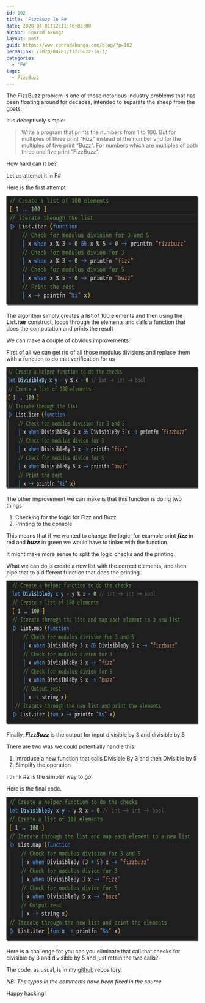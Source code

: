 ```yaml
---
id: 102
title: 'FizzBuzz In F#'
date: 2020-04-01T12:11:46+03:00
author: Conrad Akunga
layout: post
guid: https://www.conradakunga.com/blog/?p=102
permalink: /2020/04/01/fizzbuzz-in-f/
categories:
  - 'F#'
tags:
  - FizzBuzz
---
```

The FizzBuzz problem is one of those notorious industry problems that has been floating around for decades, intended to separate the sheep from the goats.

It is deceptively simple:

> Write a program that prints the numbers from 1 to 100. But for multiples of three print “Fizz” instead of the number and for the multiples of five print “Buzz”. For numbers which are multiples of both three and five print “FizzBuzz”.

How hard can it be?

Let us attempt it in F#

Here is the first attempt

[<img style="display: inline; background-image: none;" title="Fizz Buzz 1" src="images/2020/04/Fizz-Buzz-1_thumb.png" alt="Fizz Buzz 1" width="619" height="287" border="0" />](images/2020/04/Fizz-Buzz-1.png)

The algorithm simply creates a list of 100 elements and then using the **List.iter** construct, loops through the elements and calls a function that does the computation and prints the result

We can make a couple of obvious improvements.

First of all we can get rid of all those modulus divisions and replace them with a function to do that verification for us

[<img style="display: inline; background-image: none;" title="Fizz Buzz 2" src="images/2020/04/Fizz-Buzz-2_thumb.png" alt="Fizz Buzz 2" width="740" height="318" border="0" />](images/2020/04/Fizz-Buzz-2.png)

The other improvement we can make is that this function is doing two things

  1. Checking for the logic for Fizz and Buzz
  2. Printing to the console

This means that if we wanted to change the logic, for example print **_fizz_** in red and **_buzz_** in green we would have to tinker with the function.

It might make more sense to split the logic checks and the printing.

What we can do is create a new list with the correct elements, and then pipe that to a different function that does the printing.

[<img style="display: inline; background-image: none;" title="Fizz Buzz 3" src="images/2020/04/Fizz-Buzz-3_thumb.png" alt="Fizz Buzz 3" width="710" height="376" border="0" />](images/2020/04/Fizz-Buzz-3.png)

Finally, **_FizzBuzz_** is the output for input divisible by 3 and divisible by 5

There are two was we could potentially handle this

  1. Introduce a new function that calls Divisible By 3 and then Divisible by 5
  2. Simplify the operation

I think #2 is the simpler way to go.

Here is the final code.

[<img style="display: inline; background-image: none;" title="Fizz Buzz 4" src="images/2020/04/Fizz-Buzz-4_thumb.png" alt="Fizz Buzz 4" width="658" height="377" border="0" />](images/2020/04/Fizz-Buzz-4.png)

Here is a challenge for you can you eliminate that call that checks for divisible by 3 and divisible by 5 and just retain the two calls?

The code, as usual, is in my [github](https://github.com/conradakunga/BlogCode/tree/master/1%20April%202020%20-%20FizzBuzz%20In%20F%23) repository.

_NB: The typos in the comments have been fixed in the source_

Happy hacking!